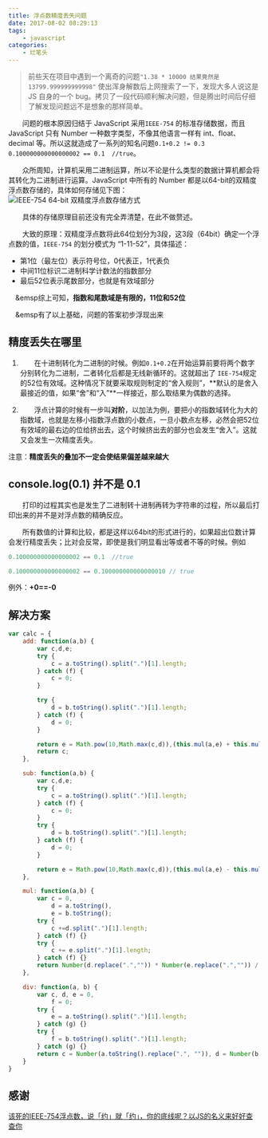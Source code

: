 ```yaml
---
title: 浮点数精度丢失问题
date: 2017-08-02 08:29:13
tags:
    - javascript
categories:
    - 烂笔头
---
```


>前些天在项目中遇到一个离奇的问题` "1.38 * 10000 结果竟然是 13799.999999999998" ` 使出浑身解数后上网搜索了一下，发现大多人说这是 JS 自身的一个 bug。拷贝了一段代码顺利解决问题，但是腾出时间后仔细了解发现问题远不是想象的那样简单。

<!--more-->

&emsp;&emsp;问题的根本原因归结于 JavaScript 采用` IEEE-754 ` 的标准存储数据，而且 JavaScript 只有 Number 一种数字类型，不像其他语言一样有 int、float、decimal 等。所以这就造成了一系列的知名问题` 0.1+0.2 != 0.3 ` ` 0.100000000000000002 == 0.1  //true`。

&emsp;&emsp;众所周知，计算机采用二进制运算，所以不论是什么类型的数据计算机都会将其转化为二进制进行运算。JavaScript 中所有的 Number 都是以64-bit的双精度浮点数存储的，具体如何存储见下图：
![IEEE-754 64-bit 双精度浮点数存储方式](https://myblog-static.oss-cn-beijing.aliyuncs.com/post-imgs/%E6%B5%AE%E7%82%B9%E6%95%B0%E7%B2%BE%E5%BA%A6%E4%B8%A2%E5%A4%B1/IEEE-754%2064-bit%E5%8F%8C%E7%B2%BE%E5%BA%A6%E6%B5%AE%E7%82%B9%E6%95%B0%E5%AD%98%E5%82%A8%E6%96%B9%E5%BC%8F.jpg?x-oss-process=style/blogImg-watermark)

&emsp;&emsp;具体的存储原理目前还没有完全弄清楚，在此不做赘述。

&emsp;&emsp;大致的原理：双精度浮点数将此64位划分为3段，这3段（64bit）确定一个浮点数的值，` IEEE-754 ` 的划分模式为 “1-11-52”，具体描述：
- 第1位（最左位）表示符号位，0代表正，1代表负
- 中间11位标识二进制科学计数法的指数部分
- 最后52位表示尾数部分，也就是有效域部分

&emsp;&emsp综上可知，**指数和尾数域是有限的，11位和52位**

&emsp;&emsp有了以上基础，问题的答案初步浮现出来

## 精度丢失在哪里
1. &emsp;&emsp;在十进制转化为二进制的时候。例如` 0.1+0.2 `在开始运算前要将两个数字分别转化为二进制，二者转化后都是无线新循环的。这就超出了 ` IEE-754 `规定的52位有效域。这种情况下就要采取规则制定的“舍入规则”，**默认的是舍入最接近的值，如果“舍”和“入”**一样接近，那么取结果为偶数的选择。

2. &emsp;&emsp;浮点计算的时候有一步叫**对阶**，以加法为例，要把小的指数域转化为大的指数域，也就是左移小指数浮点数的小数点，一旦小数点左移，必然会把52位有效域的最右边的位给挤出去，这个时候挤出去的部分也会发生“舍入”。这就又会发生一次精度丢失。

注意：**精度丢失的叠加不一定会使结果偏差越来越大**

## console.log(0.1) 并不是 0.1
&emsp;&emsp;打印的过程其实也是发生了二进制转十进制再转为字符串的过程，所以最后打印出来的并不是对浮点数的精确反应。

&emsp;&emsp;所有数值的计算和比较，都是这样以64bit的形式进行的，如果超出位数计算会发行精度丢失；比对会反常，即使是我们明显看出等或者不等的时候。例如
```js
0.100000000000000002 == 0.1  //true

0.100000000000000002 == 0.100000000000000010 // true
```
例外：**+0==-0**

## 解决方案
```js
var calc = {
    add: function(a,b) {
        var c,d,e;
        try {
            c = a.toString().split(".")[1].length;
        } catch (f) {
            c = 0;
        }

        try {
            d = b.toString().split(".")[1].length;
        } catch (f) {
            d = 0;
        }

        return e = Math.pow(10,Math.max(c,d)),(this.mul(a,e) + this.mul(b,e)) / e;
        return c;
    },

    sub: function(a,b) {
        var c,d,e;
        try {
            c = a.toString().split(".")[1].length;
        } catch (f) {
            c = 0;
        }
        try {
            d = b.toString().split(".")[1].length;
        } catch (f) {
            d = 0;
        }

        return e = Math.pow(10,Math.max(c,d)),(this.mul(a,e) - this.mul(b,e)) / e;
    },

    mul: function(a,b) {
        var c = 0,
            d = a.toString(),
            e = b.toString();
        try {
            c +=d.split(".")[1].length;
        } catch (f) {}
        try {
            c += e.split(".")[1].length;
        } catch (f) {}
        return Number(d.replace(".","")) * Number(e.replace(".","")) / Math.pow(10,c);
    },

    div: function(a, b) {
        var c, d, e = 0,
            f = 0;
        try {
            e = a.toString().split(".")[1].length;
        } catch (g) {}
        try {
            f = b.toString().split(".")[1].length;
        } catch (g) {}
        return c = Number(a.toString().replace(".", "")), d = Number(b.toString().replace(".", "")), mul(c / d, Math.pow(10, f - e));
    }
}
```

## 感谢

[该死的IEEE-754浮点数，说「约」就「约」，你的底线呢？以JS的名义来好好查查你](https://sfau.lt/b5Mhyr)